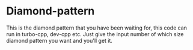 # Diamond-pattern
This is the diamond pattern that you have been waiting for, this code can run in turbo-cpp, dev-cpp etc. Just give the input number of which size diamond pattern you want and you'll get it.
